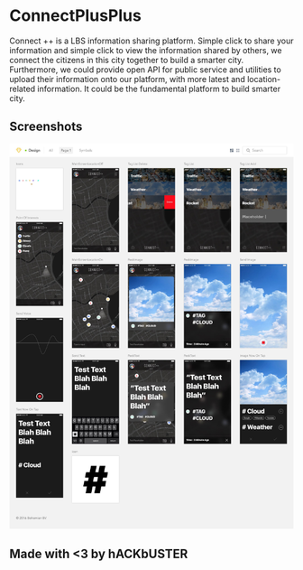 # ConnectPlusPlus

Connect ++ is a LBS information sharing platform. Simple click to share your information and simple click to view the information shared by others, we connect the citizens in this city together to build a smarter city. Furthermore, we could provide open API for public service and utilities to upload their information onto our platform, with more latest and location-related information. It could be the fundamental platform to build smarter city.

## Screenshots

![Screenshot](Screenshot/Screenshot.jpg)

## Made with <3 by hACKbUSTER

